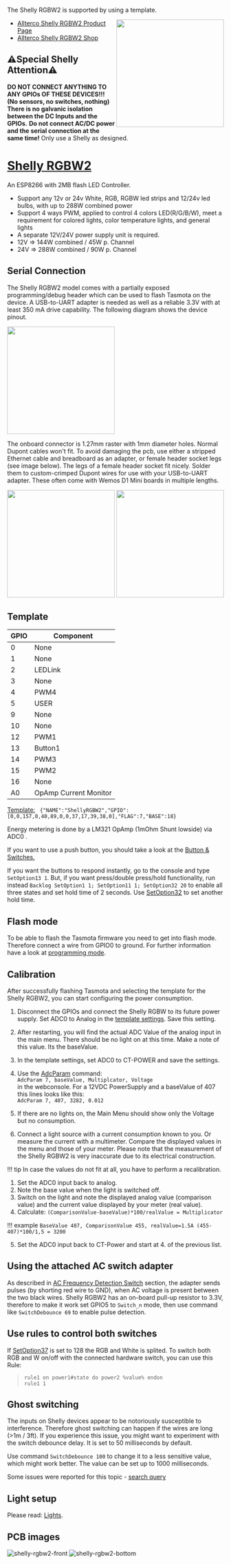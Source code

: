 


  
The Shelly RGBW2 is supported by using a template.

<img src="https://shelly.cloud/wp-content/uploads/2019/05/RGBW_250.png" width="250" align="right" />

* [Allterco Shelly RGBW2 Product Page](https://shelly.cloud/wifi-smart-shelly-rgbw-2/)
* [Allterco Shelly RGBW2 Shop](https://shop.shelly.cloud/shelly-rgbw2-wifi-smart-home-automation)


## ⚠️️Special Shelly Attention⚠️️

**DO NOT CONNECT ANYTHING TO ANY GPIOs OF THESE DEVICES!!! (No sensors, no switches, nothing)  
There is no galvanic isolation between the DC Inputs and the GPIOs.**
**Do not connect AC/DC power and the serial connection at the same time!**
 Only use a Shelly as designed. 




# [Shelly RGBW2](https://shelly.cloud/wifi-smart-shelly-rgbw-2/)


An ESP8266 with 2MB flash LED Controller.
- Support any 12v or 24v White, RGB, RGBW led strips and 12/24v led bulbs, with up to 288W combined power
- Support 4 ways PWM, applied to control 4 colors LED(R/G/B/W), meet a requirement for colored lights, color temperature lights, and general lights
- A separate 12V/24V power supply unit is required.
- 12V => 144W combined / 45W p. Channel
- 24V => 288W combined / 90W p. Channel




## Serial Connection

The Shelly RGBW2 model comes with a partially exposed programming/debug header which can be used to flash Tasmota on the device. A USB-to-UART adapter is needed as well as a reliable 3.3V with at least 350 mA drive capability. The following diagram shows the device pinout.

<img src="https://i1.wp.com/indomus.it/wp-content/uploads/Shelly-RGBW2-connessioni-per-riprogrammazione.png?w=610&ssl=1" height="250" />

The onboard connector is 1.27mm raster with 1mm diameter holes. Normal Dupont cables won't fit. To avoid damaging the pcb, use either a stripped Ethernet cable and breadboard as an adapter, or female header socket legs (see image below). The legs of a female header socket fit nicely. Solder them to custom-crimped Dupont wires for use with your USB-to-UART adapter. These often come with Wemos D1 Mini boards in multiple lengths.

<img src="https://user-images.githubusercontent.com/188284/63646301-aef1d800-c710-11e9-9bf7-5b45ca470144.png" height="250" />
<img src="https://user-images.githubusercontent.com/188284/63646333-3dfef000-c711-11e9-9446-82ea0ce88c95.png" height="250" />

## Template
 

| GPIO | Component |
| -- | -- |
| 0 | None
| 1 | None
| 2 | LEDLink
| 3 | None
| 4 | PWM4
| 5 | USER
| 9 | None
| 10 | None
| 12 | PWM1
| 13 | Button1
| 14 | PWM3
| 15 | PWM2
| 16 | None
| A0 | OpAmp Current Monitor

[Template:](../Templates#importing-templates)
` {"NAME":"ShellyRGBW2","GPIO":[0,0,157,0,40,89,0,0,37,17,39,38,0],"FLAG":7,"BASE":18}`  

Energy metering is done by a LM321 OpAmp (1mOhm Shunt lowside) via ADC0 .

If you want to use a push button, you should take a look at the [Button & Switches.](../Buttons-and-Switches#button-vs-switch) 

If you want the buttons to respond instantly, go to the console and type `SetOption13 1`.
But, if you want press/double press/hold functionality, run instead `Backlog SetOption1 1; SetOption11 1; SetOption32 20` to enable all three states and set hold time of 2 seconds. Use [SetOption32](../Commands#setoption32) to set another hold time.



## Flash mode
To be able to flash the Tasmota firmware you need to get into flash mode. Therefore connect a wire from GPIO0 to ground. For further information have a look at [programming mode](../Getting-Started#programming-mode).

## Calibration
After successfully flashing Tasmota and selecting the template for the Shelly RGBW2, you can start configuring the power consumption.

1. Disconnect the GPIOs and connect the Shelly RGBW to its future power supply.  Set ADC0 to Analog in the [template settings](../Templates#how-to-use). Save this setting.
2. After restarting, you will find the actual ADC Value of the analog input in the main menu. There should be no light on at this time.
Make a note of this value. Its the baseValue.

3. In the template settings, set ADC0 to CT-POWER and save the settings.

4. Use the [AdcParam](../Commands#sensors) command:<BR> `AdcParam 7, baseValue, Multiplcator, Voltage` <BR>in the webconsole. For a 12VDC PowerSupply and a baseValue of 407 this lines looks like this: <BR>  `AdcParam 7, 407, 3282, 0.012`<BR>
5. If there are no lights on, the Main Menu should show only the Voltage but no consumption.
6. Connect a light source with a current consumption known to you. Or measure the current with a multimeter. Compare the displayed values in the menu and those of your meter.
Please note that the measurement of the Shelly RGBW2 is very inaccurate due to its electrical construction.

!!! tip
In case the values do not fit at all, you have to perform a recalibration. 

1. Set the ADC0 input back to analog. 
2. Note the base value when the light is switched off.
3. Switch on the light and note the displayed analog value (comparison value) and the current value displayed by your meter (real value). 
4. Calculate: `(ComparisonValue-baseValue)*100/realValue = Multiplicator`

!!! example
`BaseValue 407, ComparisonValue 455, realValue=1.5A
(455-407)*100/1,5 = 3200`

5. Set the ADC0 input back to CT-Power and start at 4. of the previous list.

  
## Using the attached AC switch adapter

As described in [AC Frequency Detection Switch](../Buttons-and-Switches#ac-frequency-detection-switch) section, the adapter sends pulses (by shorting red wire to GND), when AC voltage is present between the two black wires.
Shelly RGBW2 has an on-board pull-up resistor to 3.3V, therefore to make it work set GPIO5 to `Switch_n` mode, then use command like `SwitchDebounce 69` to enable pulse detection.


## Use rules to control both switches

If [SetOption37](../Commands#setoption37) is set to 128 the RGB and White is splited.
To switch both RGB and W on/off with the connected hardware switch, you can use this Rule:
>`rule1 on power1#state do power2 %value% endon`<BR> `rule1 1`




## Ghost switching
The inputs on Shelly devices appear to be notoriously susceptible to interference. Therefore ghost switching can happen if the wires are long (>1m / 3ft). If you experience this issue, you might want to experiment with the switch debounce delay. It is set to 50 milliseconds by default.

Use command `SwitchDebounce 100` to change it to a less sensitive value, which might work better. The value can be set up to 1000 milliseconds.

Some issues were reported for this topic - [search query](https://github.com/arendst/Tasmota/issues?utf8=%E2%9C%93&q=ghost+shelly)


## Light setup

Please read: [Lights](../Lights#control-lights).

## PCB images
  
![shelly-rgbw2-front](https://user-images.githubusercontent.com/1452106/150571332-524315ce-dfe9-478d-8a47-cddf80980ab4.png)
 ![shelly-rgbw2-bottom](https://user-images.githubusercontent.com/1452106/150574749-f83f88d8-8b33-4f3b-a8ab-94d4a8bbfbdb.png)

